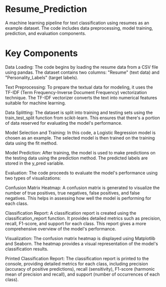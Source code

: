 # Resume_Prediction
A machine learning pipeline for text classification using resumes as an example dataset. The code includes data preprocessing, model training, prediction, and evaluation components. 

# Key Components 

Data Loading: The code begins by loading the resume data from a CSV file using pandas. The dataset contains two columns: "Resume" (text data) and "Personality_Labels" (target labels).

Text Preprocessing: To prepare the textual data for modeling, it uses the TF-IDF (Term Frequency-Inverse Document Frequency) vectorization technique. The TF-IDF vectorizer converts the text into numerical features suitable for machine learning.

Data Splitting: The dataset is split into training and testing sets using the train_test_split function from scikit-learn. This ensures that there's a portion of data reserved for evaluating the model's performance.

Model Selection and Training: In this code, a Logistic Regression model is chosen as an example. The selected model is then trained on the training data using the fit method.

Model Prediction: After training, the model is used to make predictions on the testing data using the prediction method. The predicted labels are stored in the y_pred variable.

Evaluation: The code proceeds to evaluate the model's performance using two types of visualizations:

Confusion Matrix Heatmap: A confusion matrix is generated to visualize the number of true positives, true negatives, false positives, and false negatives. This helps in assessing how well the model is performing for each class.

Classification Report: A classification report is created using the classification_report function. It provides detailed metrics such as precision, recall, F1-score, and support for each class. This report gives a more comprehensive overview of the model's performance.

Visualization: The confusion matrix heatmap is displayed using Matplotlib and Seaborn. The heatmap provides a visual representation of the model's classification results.

Printed Classification Report: The classification report is printed to the console, providing detailed metrics for each class, including precision (accuracy of positive predictions), recall (sensitivity), F1-score (harmonic mean of precision and recall), and support (number of occurrences of each class).
